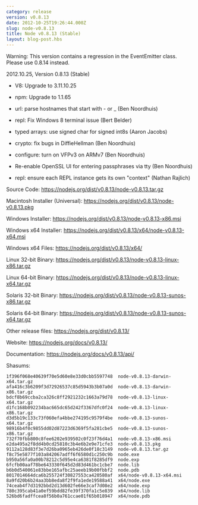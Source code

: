 ```yaml
---
category: release
version: v0.8.13
date: 2012-10-25T19:26:44.000Z
slug: node-v0.8.13
title: Node v0.8.13 (Stable)
layout: blog-post.hbs
---
```


Warning: This version contains a regression in the EventEmitter class.
Please use 0.8.14 instead.

2012.10.25, Version 0.8.13 (Stable)

* V8: Upgrade to 3.11.10.25

* npm: Upgrade to 1.1.65

* url: parse hostnames that start with - or _ (Ben Noordhuis)

* repl: Fix Windows 8 terminal issue (Bert Belder)

* typed arrays: use signed char for signed int8s (Aaron Jacobs)

* crypto: fix bugs in DiffieHellman (Ben Noordhuis)

* configure: turn on VFPv3 on ARMv7 (Ben Noordhuis)

* Re-enable OpenSSL UI for entering passphrases via tty (Ben Noordhuis)

* repl: ensure each REPL instance gets its own "context" (Nathan Rajlich)

Source Code: https://nodejs.org/dist/v0.8.13/node-v0.8.13.tar.gz

Macintosh Installer (Universal): https://nodejs.org/dist/v0.8.13/node-v0.8.13.pkg

Windows Installer: https://nodejs.org/dist/v0.8.13/node-v0.8.13-x86.msi

Windows x64 Installer: https://nodejs.org/dist/v0.8.13/x64/node-v0.8.13-x64.msi

Windows x64 Files: https://nodejs.org/dist/v0.8.13/x64/

Linux 32-bit Binary: https://nodejs.org/dist/v0.8.13/node-v0.8.13-linux-x86.tar.gz

Linux 64-bit Binary: https://nodejs.org/dist/v0.8.13/node-v0.8.13-linux-x64.tar.gz

Solaris 32-bit Binary: https://nodejs.org/dist/v0.8.13/node-v0.8.13-sunos-x86.tar.gz

Solaris 64-bit Binary: https://nodejs.org/dist/v0.8.13/node-v0.8.13-sunos-x64.tar.gz

Other release files: https://nodejs.org/dist/v0.8.13/

Website: https://nodejs.org/docs/v0.8.13/

Documentation: https://nodejs.org/docs/v0.8.13/api/

Shasums:
```
1f396f068e40639f70e5d60e8e33d0cbb5597748  node-v0.8.13-darwin-x64.tar.gz
afa416c3b6209f3d72926537c85d5943b3b07a0d  node-v0.8.13-darwin-x86.tar.gz
bdcf8b69ccba2ca326c8ff2921232c1663a79d78  node-v0.8.13-linux-x64.tar.gz
d1fc168b092234bac665dc65d242f3367dfc0f24  node-v0.8.13-linux-x86.tar.gz
d3d5b19c133c73f060efa4bbe274195c9579f4be  node-v0.8.13-sunos-x64.tar.gz
98916b4f0c9855dd02d87223d6369f5fa281cbe5  node-v0.8.13-sunos-x86.tar.gz
732f70fbb800c8fee6202e939502c0f23f76d4a1  node-v0.8.13-x86.msi
e2da495a2f8dd4b0cd25810c3b4e6b2e9e71cfe3  node-v0.8.13.pkg
9112a128d83f3e7d26ba0965eb426de0f18c3149  node-v0.8.13.tar.gz
f8c75e5877f103a842067adff6f6580d1c250c9b  node.exe
b950a56fa0a00b78212c5d95e4ca6381f8285df9  node.exp
6fcfb00aaf78be643330f645d2d83d461bc1cbe7  node.lib
b6b0d540061e83bbe165afbc25aeeb19b00fbbf2  node.pdb
8017014664dca6b255724f30827553ca420580af  x64/node-v0.8.13-x64.msi
8a9fd20b6b24aa3bb8eda8f2f9fa1ede19588a41  x64/node.exe
74ceab4f7d3192bbd2d13d602fe66e3caf7d08e2  x64/node.exp
780c395cab41a0ef59bdd82fe39f370fa1c5e839  x64/node.lib
526bd6fadffcea8f56b0a761ccae01f65b018947  x64/node.pdb
```
